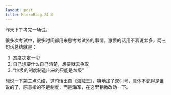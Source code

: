 ```yaml
---
layout: post
title: MicroBlog.24.0
---
```


昨天下午考完一场试。

很多次考试中，很多时间都用来思考考试外的事情，激愤的话用不着说太多，两三句话总结就是：
<ol>
	<li>态度决定一切</li>
	<li>自己想要什么自己清楚，想要就去争取</li>
	<li>“垃圾的制度制造出来的只能是垃圾”</li>
</ol>

想说一下第三点总结，这句话出自《海贼王》，特地加了双引号，具体不记得是谁说的了，原意指的不是制度，而是海军，在这里稍微改动一下。